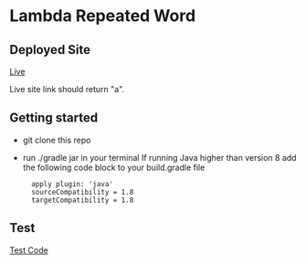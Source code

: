 # Lambda Repeated Word

## Deployed Site
[Live](https://y7ps1rgksb.execute-api.us-east-1.amazonaws.com/RepeatedWord?myQueryString=a%20time%20at%20a%20time)

Live site link should return "a".

## Getting started
- git clone this repo
- run ./gradle jar in your terminal
If running Java higher than version 8 add the following code block to your build.gradle file

        apply plugin: 'java'
        sourceCompatibility = 1.8
        targetCompatibility = 1.8

## Test
[Test Code](./src/test/java/lambda/api/gateway/LibraryTest.java)